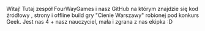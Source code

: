 Witaj! Tutaj zespół FourWayGames i nasz GitHub na którym znajdzie się kod źródłowy , strony i offline build gry "Cienie Warszawy" robionej pod konkurs Geek. 
Jest nas 4 + nasz nauczyciel, mała i zgrana z nas ekipka :D
